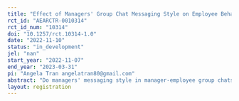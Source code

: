 ```yaml
---
title: "Effect of Managers' Group Chat Messaging Style on Employee Behavior and Outcomes"
rct_id: "AEARCTR-0010314"
rct_id_num: "10314"
doi: "10.1257/rct.10314-1.0"
date: "2022-11-10"
status: "in_development"
jel: "nan"
start_year: "2022-11-07"
end_year: "2023-03-31"
pi: "Angela Tran angelatran80@gmail.com"
abstract: "Do managers' messaging style in manager-employee group chats affect employee outcomes and behavior? We use detailed WhatsApp group chat data from a government-sponsored education intervention in Pakistan to investigate our hypothesis. We investigate the effect of managers' messaging style on teacher and student outcomes and teacher perceptions, mediated by within-group-chat teacher participation and solidarity. Our research will contribute to the broader management literature around the effect of transformational vs. transactional leadership styles on employee outcomes. "
layout: registration
---
```


